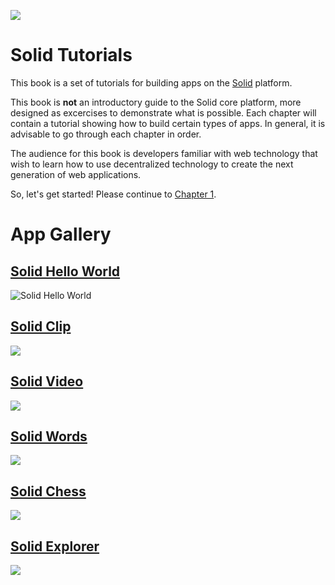 ![](https://avatars3.githubusercontent.com/u/14262490?v=3&s=200)

Solid Tutorials
=======

This book is a set of tutorials for building apps on the [Solid](https://github.com/solid) platform.

This book is **not** an introductory guide to the Solid core platform, more designed as excercises to demonstrate what is possible.  Each chapter will contain a tutorial showing how to build certain types of apps.  In general, it is advisable to go through each chapter in order.

The audience for this book is developers familiar with web technology that wish to learn how to use decentralized technology to create the next generation of web applications.

So, let's get started!  Please continue to [Chapter 1](https://melvincarvalho.gitbooks.io/solid-tutorials/content/chapter1.html).


App Gallery
=======

## [Solid Hello World](https://melvincarvalho.gitbooks.io/solid-tutorials/content/chapter1.html)

![Solid Hello World](https://melvincarvalho.gitbooks.io/solid-tutorials/content/solidhello.png)

## [Solid Clip](https://melvincarvalho.gitbooks.io/solid-tutorials/content/chapter2.html)

![](https://melvincarvalho.gitbooks.io/solid-tutorials/content/clip.png)

## [Solid Video](https://melvincarvalho.gitbooks.io/solid-tutorials/content/chapter3.html)

![](https://melvincarvalho.gitbooks.io/solid-tutorials/content/video.png)

## [Solid Words](https://melvincarvalho.gitbooks.io/solid-tutorials/content/chapter4.html)

![](https://melvincarvalho.gitbooks.io/solid-tutorials/content/words.png)

## [Solid Chess](https://melvincarvalho.gitbooks.io/solid-tutorials/content/chapter5.html)

![](https://melvincarvalho.gitbooks.io/solid-tutorials/content/solidchess.png)

## [Solid Explorer](https://melvincarvalho.gitbooks.io/solid-tutorials/content/chapter6.html)

![](https://melvincarvalho.gitbooks.io/solid-tutorials/content/solidexplorer.png)
